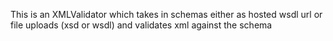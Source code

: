 This is an XMLValidator which takes in schemas either as hosted wsdl url or file uploads (xsd or wsdl) and validates xml against the schema
